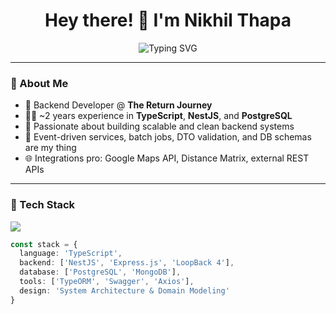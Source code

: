 <h1 align="center">Hey there! 👋 I'm Nikhil Thapa</h1>

<p align="center">
  <img src="https://readme-typing-svg.herokuapp.com?font=Fira+Code&weight=600&size=22&pause=1000&color=00F7FF&center=true&vCenter=true&width=435&lines=Backend+Developer;NestJS+%7C+PostgreSQL+%7C+TypeScript;" alt="Typing SVG" />
</p>

---

### 🧠 About Me

- 💼 Backend Developer @ **The Return Journey**
- 👨‍💻 ~2 years experience in **TypeScript**, **NestJS**, and **PostgreSQL**
- 🧰 Passionate about building scalable and clean backend systems
- 🔁 Event-driven services, batch jobs, DTO validation, and DB schemas are my thing
- 🌐 Integrations pro: Google Maps API, Distance Matrix, external REST APIs

---

### 🚀 Tech Stack

<img src="https://skillicons.dev/icons?i=ts,nestjs,nodejs,express,postgres,mongodb,git,linux,figma" />

```ts
const stack = {
  language: 'TypeScript',
  backend: ['NestJS', 'Express.js', 'LoopBack 4'],
  database: ['PostgreSQL', 'MongoDB'],
  tools: ['TypeORM', 'Swagger', 'Axios'],
  design: 'System Architecture & Domain Modeling'
}
